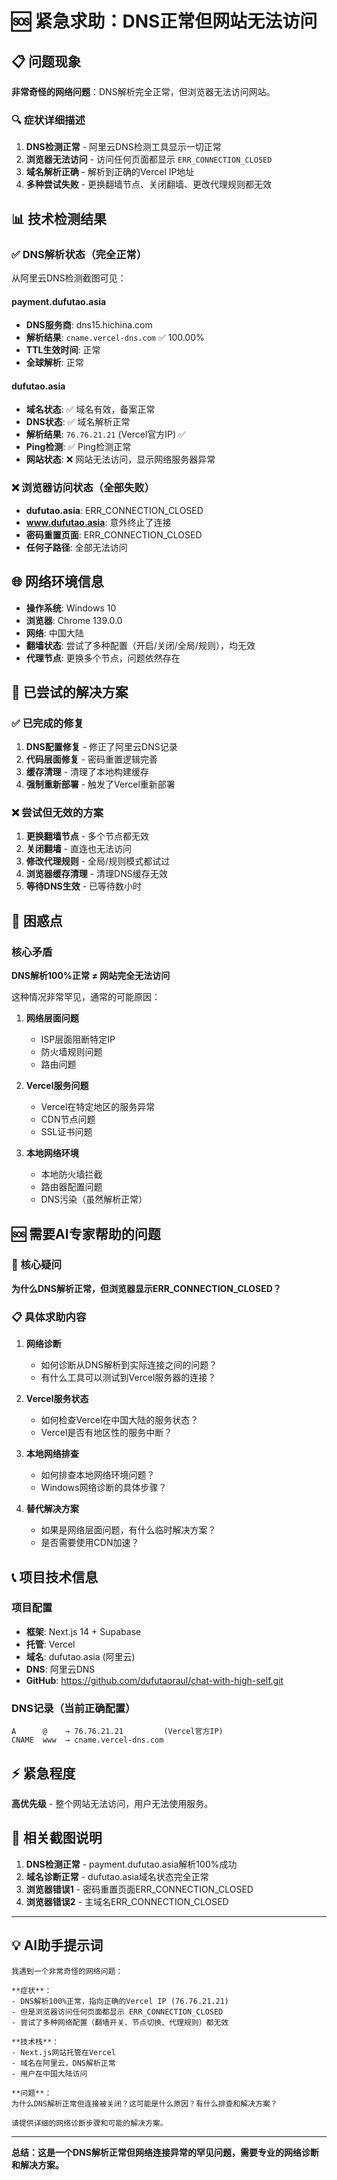 # 🆘 紧急求助：DNS正常但网站无法访问

## 📋 问题现象

**非常奇怪的网络问题**：DNS解析完全正常，但浏览器无法访问网站。

### 🔍 症状详细描述
1. **DNS检测正常** - 阿里云DNS检测工具显示一切正常
2. **浏览器无法访问** - 访问任何页面都显示 `ERR_CONNECTION_CLOSED`
3. **域名解析正确** - 解析到正确的Vercel IP地址
4. **多种尝试失败** - 更换翻墙节点、关闭翻墙、更改代理规则都无效

## 📊 技术检测结果

### ✅ DNS解析状态（完全正常）
从阿里云DNS检测截图可见：

#### payment.dufutao.asia
- **DNS服务商**: dns15.hichina.com
- **解析结果**: `cname.vercel-dns.com` ✅ 100.00%
- **TTL生效时间**: 正常
- **全球解析**: 正常

#### dufutao.asia  
- **域名状态**: ✅ 域名有效，备案正常
- **DNS状态**: ✅ 域名解析正常
- **解析结果**: `76.76.21.21` (Vercel官方IP) ✅
- **Ping检测**: ✅ Ping检测正常
- **网站状态**: ❌ 网站无法访问，显示网络服务器异常

### ❌ 浏览器访问状态（全部失败）
- **dufutao.asia**: ERR_CONNECTION_CLOSED
- **www.dufutao.asia**: 意外终止了连接  
- **密码重置页面**: ERR_CONNECTION_CLOSED
- **任何子路径**: 全部无法访问

## 🌐 网络环境信息
- **操作系统**: Windows 10
- **浏览器**: Chrome 139.0.0
- **网络**: 中国大陆
- **翻墙状态**: 尝试了多种配置（开启/关闭/全局/规则），均无效
- **代理节点**: 更换多个节点，问题依然存在

## 🎯 已尝试的解决方案

### ✅ 已完成的修复
1. **DNS配置修复** - 修正了阿里云DNS记录
2. **代码层面修复** - 密码重置逻辑完善
3. **缓存清理** - 清理了本地构建缓存
4. **强制重新部署** - 触发了Vercel重新部署

### ❌ 尝试但无效的方案
1. **更换翻墙节点** - 多个节点都无效
2. **关闭翻墙** - 直连也无法访问
3. **修改代理规则** - 全局/规则模式都试过
4. **浏览器缓存清理** - 清理DNS缓存无效
5. **等待DNS生效** - 已等待数小时

## 🤔 困惑点

### 核心矛盾
**DNS解析100%正常 ≠ 网站完全无法访问**

这种情况非常罕见，通常的可能原因：

1. **网络层面问题**
   - ISP层面阻断特定IP
   - 防火墙规则问题
   - 路由问题

2. **Vercel服务问题**  
   - Vercel在特定地区的服务异常
   - CDN节点问题
   - SSL证书问题

3. **本地网络环境**
   - 本地防火墙拦截
   - 路由器配置问题
   - DNS污染（虽然解析正常）

## 🆘 需要AI专家帮助的问题

### 🎯 核心疑问
**为什么DNS解析正常，但浏览器显示ERR_CONNECTION_CLOSED？**

### 📋 具体求助内容
1. **网络诊断**
   - 如何诊断从DNS解析到实际连接之间的问题？
   - 有什么工具可以测试到Vercel服务器的连接？

2. **Vercel服务状态**
   - 如何检查Vercel在中国大陆的服务状态？
   - Vercel是否有地区性的服务中断？

3. **本地网络排查**
   - 如何排查本地网络环境问题？
   - Windows网络诊断的具体步骤？

4. **替代解决方案**
   - 如果是网络层面问题，有什么临时解决方案？
   - 是否需要使用CDN加速？

## 📞 项目技术信息

### 项目配置
- **框架**: Next.js 14 + Supabase
- **托管**: Vercel
- **域名**: dufutao.asia (阿里云)
- **DNS**: 阿里云DNS
- **GitHub**: https://github.com/dufutaoraul/chat-with-high-self.git

### DNS记录（当前正确配置）
```
A      @    → 76.76.21.21         (Vercel官方IP)
CNAME  www  → cname.vercel-dns.com
```

## ⚡ 紧急程度
**高优先级** - 整个网站无法访问，用户无法使用服务。

## 🔗 相关截图说明
1. **DNS检测正常** - payment.dufutao.asia解析100%成功
2. **域名诊断正常** - dufutao.asia域名状态完全正常  
3. **浏览器错误1** - 密码重置页面ERR_CONNECTION_CLOSED
4. **浏览器错误2** - 主域名ERR_CONNECTION_CLOSED

---

## 💡 AI助手提示词

```
我遇到一个非常奇怪的网络问题：

**症状**：
- DNS解析100%正常，指向正确的Vercel IP (76.76.21.21)
- 但是浏览器访问任何页面都显示 ERR_CONNECTION_CLOSED
- 尝试了多种网络配置（翻墙开关、节点切换、代理规则）都无效

**技术栈**：
- Next.js网站托管在Vercel
- 域名在阿里云，DNS解析正常
- 用户在中国大陆访问

**问题**：
为什么DNS解析正常但连接被关闭？这可能是什么原因？有什么排查和解决方案？

请提供详细的网络诊断步骤和可能的解决方案。
```

---

**总结：这是一个DNS解析正常但网络连接异常的罕见问题，需要专业的网络诊断和解决方案。**